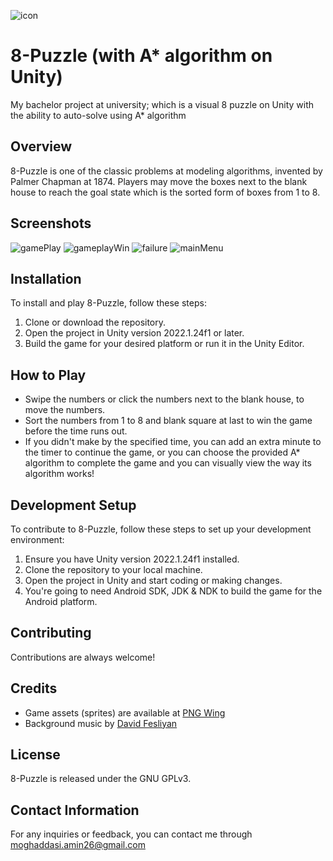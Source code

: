 ![icon](https://github.com/Amin-ir/8-Puzzle-with-AStar-on-Unity/assets/91383421/6dee5b3b-e599-445d-9aac-a1e2f5413344)
# 8-Puzzle (with A* algorithm on Unity)
My bachelor project at university; which is a visual 8 puzzle on Unity with the ability to auto-solve using A* algorithm

## Overview
8-Puzzle is one of the classic problems at modeling algorithms, invented by Palmer Chapman at 1874. 
Players may move the boxes next to the blank house to reach the goal state which is the sorted form of boxes from 1 to 8.

## Screenshots
![gamePlay](https://github.com/Amin-ir/8-Puzzle-with-AStar-on-Unity/assets/91383421/8b8d672f-0a8d-4878-9ccd-7eb2d6119137)
![gameplayWin](https://github.com/Amin-ir/8-Puzzle-with-AStar-on-Unity/assets/91383421/7d0536c2-d184-4fd3-94d5-fb097663da05)
![failure](https://github.com/Amin-ir/8-Puzzle-with-AStar-on-Unity/assets/91383421/7c9fcc3c-2351-4002-9a69-fa1c1d467536)
![mainMenu](https://github.com/Amin-ir/8-Puzzle-with-AStar-on-Unity/assets/91383421/47267ee7-0ffe-445b-9663-226c52308985)

## Installation
To install and play 8-Puzzle, follow these steps:
1. Clone or download the repository.
2. Open the project in Unity version 2022.1.24f1 or later.
3. Build the game for your desired platform or run it in the Unity Editor.

## How to Play
- Swipe the numbers or click the numbers next to the blank house, to move the numbers.
- Sort the numbers from 1 to 8 and blank square at last to win the game before the time runs out.
- If you didn't make by the specified time, you can add an extra minute to the timer to continue the game, or you can choose the provided A* algorithm to complete the game and you can visually view the way its algorithm works!

## Development Setup
To contribute to 8-Puzzle, follow these steps to set up your development environment:
1. Ensure you have Unity version 2022.1.24f1 installed.
2. Clone the repository to your local machine.
3. Open the project in Unity and start coding or making changes.
4. You're going to need Android SDK, JDK & NDK to build the game for the Android platform.

## Contributing
Contributions are always welcome!

## Credits
- Game assets (sprites) are available at [PNG Wing](https://pngwing.com/)
- Background music by [David Fesliyan](https://fesliyanstudios.com/)

## License
8-Puzzle is released under the GNU GPLv3.

## Contact Information
For any inquiries or feedback, you can contact me through moghaddasi.amin26@gmail.com
